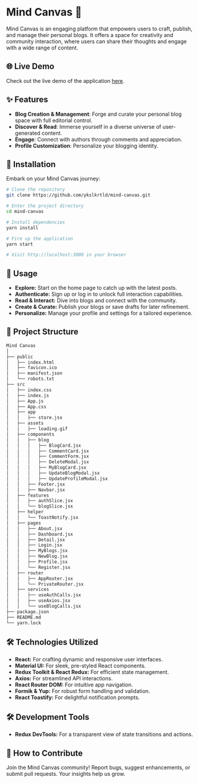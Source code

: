 # Mind Canvas 🎨

Mind Canvas is an engaging platform that empowers users to craft, publish, and manage their personal blogs. It offers a space for creativity and community interaction, where users can share their thoughts and engage with a wide range of content.

## 🌐 Live Demo

Check out the live demo of the application [here](https://mind-canvas-ykslkrtld.vercel.app/).

## ✨ Features

- **Blog Creation & Management**: Forge and curate your personal blog space with full editorial control.
- **Discover & Read**: Immerse yourself in a diverse universe of user-generated content.
- **Engage**: Connect with authors through comments and appreciation.
- **Profile Customization**: Personalize your blogging identity.

## 🚀 Installation

Embark on your Mind Canvas journey:

```bash
# Clone the repository
git clone https://github.com/ykslkrtld/mind-canvas.git

# Enter the project directory
cd mind-canvas

# Install dependencies
yarn install

# Fire up the application
yarn start

# Visit http://localhost:3000 in your browser
```

## 🔧 Usage

- **Explore:** Start on the home page to catch up with the latest posts.
- **Authenticate:** Sign up or log in to unlock full interaction capabilities.
- **Read & Interact:** Dive into blogs and connect with the community.
- **Create & Curate:** Publish your blogs or save drafts for later refinement.
- **Personalize:** Manage your profile and settings for a tailored experience.

     
## 📁 Project Structure

```bash
Mind Canvas
│
├── public
│   ├── index.html
│   ├── favicon.ico
│   ├── manifest.json
│   └── robots.txt
├── src
│   ├── index.css
│   ├── index.js
│   ├── App.js
│   ├── App.css
│   ├── app
│   │   ├── store.jsx
│   ├── assets
│   │   ├── loading.gif
│   ├── components
│   │   ├── blog
│   │   │   ├── BlogCard.jsx
│   │   │   ├── CommentCard.jsx
│   │   │   ├── CommentForm.jsx
│   │   │   ├── DeleteModal.jsx
│   │   │   ├── MyBlogCard.jsx
│   │   │   ├── UpdateBlogModal.jsx
│   │   │   ├── UpdateProfileModal.jsx
│   │   ├── Footer.jsx
│   │   ├── Navbar.jsx
│   ├── features
│   │   ├── authSlice.jsx
│   │   └── blogSlice.jsx
│   ├── helper
│   │   └── ToastNotify.jsx
│   ├── pages
│   │   ├── About.jsx
│   │   ├── Dashboard.jsx
│   │   ├── Detail.jsx
│   │   ├── Login.jsx
│   │   ├── MyBlogs.jsx
│   │   ├── NewBlog.jsx
│   │   ├── Profile.jsx
│   │   └── Register.jsx
│   ├── router
│   │   ├── AppRouter.jsx
│   │   └── PrivateRouter.jsx
│   ├── services
│   │   ├── useAuthCalls.jsx
│   │   ├── useAxios.jsx
│   │   └── useBlogCalls.jsx
├── package.json
├── README.md
└── yarn.lock

```

## 🛠 Technologies Utilized

- **React:** For crafting dynamic and responsive user interfaces.
- **Material UI:** For sleek, pre-styled React components.
- **Redux Toolkit & React Redux:** For efficient state management.
- **Axios:** For streamlined API interactions.
- **React Router DOM:** For intuitive app navigation.
- **Formik & Yup:** For robust form handling and validation.
- **React Toastify:** For delightful notification prompts.

## 🛠️ Development Tools

- **Redux DevTools:** For a transparent view of state transitions and actions.

## 🤝 How to Contribute

Join the Mind Canvas community! Report bugs, suggest enhancements, or submit pull requests. Your insights help us grow.
